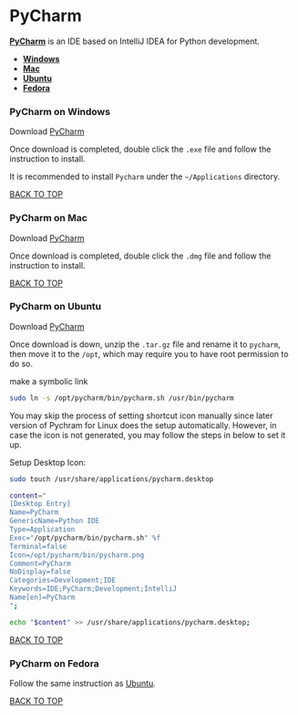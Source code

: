 PyCharm
=======
[**PyCharm**](http://www.jetbrains.com/pycharm) is an IDE based on IntelliJ IDEA for Python development.

* [**Windows**](#pycharm-on-windows)
* [**Mac**](#pycharm-on-mac)
* [**Ubuntu**](#pycharm-on-ubuntu)
* [**Fedora**](#pycharm-on-fedora)

### PyCharm on Windows
Download [PyCharm](http://www.jetbrains.com/pycharm/download)

Once download is completed, double click the `.exe` file and follow the instruction to install.

It is recommended to install `Pycharm` under the `~/Applications` directory.

[BACK TO TOP](https://github.com/ctrl-alt-del/devenv#integrated-development-environment-ide)


### PyCharm on Mac
Download [PyCharm](http://www.jetbrains.com/pycharm/download)

Once download is completed, double click the `.dmg` file and follow the instruction to install.

[BACK TO TOP](https://github.com/ctrl-alt-del/devenv#integrated-development-environment-ide)


### PyCharm on Ubuntu
Download [PyCharm](http://www.jetbrains.com/pycharm/download)

Once download is down, unzip the `.tar.gz` file and rename it to `pycharm`, then move it to the `/opt`, which may require you to have root permission to do so.

make a symbolic link
```sh
sudo ln -s /opt/pycharm/bin/pycharm.sh /usr/bin/pycharm
```

You may skip the process of setting shortcut icon manually since later version of Pychram for Linux does the setup automatically.  However, in case the icon is not generated, you may follow the steps in below to set it up.

Setup Desktop Icon:
```sh
sudo touch /usr/share/applications/pycharm.desktop

content="
[Desktop Entry]
Name=PyCharm
GenericName=Python IDE
Type=Application
Exec="/opt/pycharm/bin/pycharm.sh" %f
Terminal=false
Icon=/opt/pycharm/bin/pycharm.png
Comment=PyCharm
NoDisplay=false
Categories=Development;IDE
Keywords=IDE;PyCharm;Development;IntelliJ
Name[en]=PyCharm
";

echo "$content" >> /usr/share/applications/pycharm.desktop;
```
[BACK TO TOP](https://github.com/ctrl-alt-del/devenv#integrated-development-environment-ide)


### PyCharm on Fedora
Follow the same instruction as [Ubuntu](#pycharm-on-ubuntu).

[BACK TO TOP](https://github.com/ctrl-alt-del/devenv#integrated-development-environment-ide)

